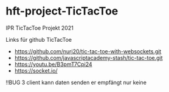 # hft-project-TicTacToe
IPR TicTacToe Projekt 2021

Links für github TicTacToe
- https://github.com/nurj20/tic-tac-toe-with-websockets.git
- https://github.com/javascriptacademy-stash/tic-tac-toe.git
- https://youtu.be/B3pmT7Cpi24
- https://socket.io/


!!BUG 3 client kann daten senden er empfängt nur keine